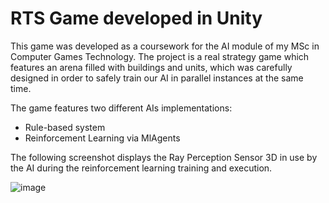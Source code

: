 # RTS Game developed in Unity
This game was developed as a coursework for the AI module of my MSc in Computer Games Technology.
The project is a real strategy game which features an arena filled with buildings and units, which was carefully designed in order to safely train our AI in parallel instances at the same time.

The game features two different AIs implementations:
- Rule-based system
- Reinforcement Learning via MlAgents

The following screenshot displays the Ray Perception Sensor 3D in use by the AI during the reinforcement learning training and execution.

![image](https://user-images.githubusercontent.com/26689191/113328578-66e75e00-9314-11eb-89f1-d1f1fd07329d.png)


